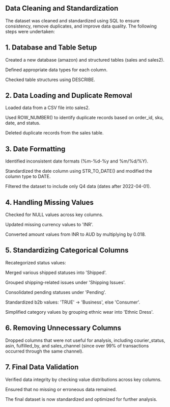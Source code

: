 ##  Data Cleaning and Standardization

The dataset was cleaned and standardized using SQL to ensure consistency, remove duplicates, and improve data quality. The following steps were undertaken:

## 1. Database and Table Setup

Created a new database (amazon) and structured tables (sales and sales2).

Defined appropriate data types for each column.

Checked table structures using DESCRIBE.

## 2. Data Loading and Duplicate Removal

Loaded data from a CSV file into sales2.

Used ROW_NUMBER() to identify duplicate records based on order_id, sku, date, and status.

Deleted duplicate records from the sales table.

## 3. Date Formatting

Identified inconsistent date formats (%m-%d-%y and %m/%d/%Y).

Standardized the date column using STR_TO_DATE() and modified the column type to DATE.

Filtered the dataset to include only Q4 data (dates after 2022-04-01).

## 4. Handling Missing Values

Checked for NULL values across key columns.

Updated missing currency values to 'INR'.

Converted amount values from INR to AUD by multiplying by 0.018.

## 5. Standardizing Categorical Columns

Recategorized status values:

Merged various shipped statuses into 'Shipped'.

Grouped shipping-related issues under 'Shipping Issues'.

Consolidated pending statuses under 'Pending'.

Standardized b2b values: 'TRUE' → 'Business', else 'Consumer'.

Simplified category values by grouping ethnic wear into 'Ethnic Dress'.

## 6. Removing Unnecessary Columns

Dropped columns that were not useful for analysis, including courier_status, asin, fulfilled_by, and sales_channel (since over 99% of transactions occurred through the same channel).

## 7. Final Data Validation

Verified data integrity by checking value distributions across key columns.

Ensured that no missing or erroneous data remained.

The final dataset is now standardized and optimized for further analysis.
